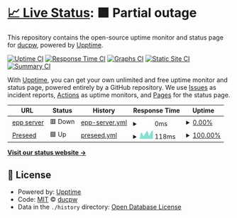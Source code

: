 # [📈 Live Status](https://status.cu.al): <!--live status--> **🟧 Partial outage**

This repository contains the open-source uptime monitor and status page for [ducpw](https://status.cu.al), powered by [Upptime](https://github.com/upptime/upptime).

[![Uptime CI](https://github.com/ducpw/status/workflows/Uptime%20CI/badge.svg)](https://github.com/ducpw/status/actions?query=workflow%3A%22Uptime+CI%22)
[![Response Time CI](https://github.com/ducpw/status/workflows/Response%20Time%20CI/badge.svg)](https://github.com/ducpw/status/actions?query=workflow%3A%22Response+Time+CI%22)
[![Graphs CI](https://github.com/ducpw/status/workflows/Graphs%20CI/badge.svg)](https://github.com/ducpw/status/actions?query=workflow%3A%22Graphs+CI%22)
[![Static Site CI](https://github.com/ducpw/status/workflows/Static%20Site%20CI/badge.svg)](https://github.com/ducpw/status/actions?query=workflow%3A%22Static+Site+CI%22)
[![Summary CI](https://github.com/ducpw/status/workflows/Summary%20CI/badge.svg)](https://github.com/ducpw/status/actions?query=workflow%3A%22Summary+CI%22)

With [Upptime](https://upptime.js.org), you can get your own unlimited and free uptime monitor and status page, powered entirely by a GitHub repository. We use [Issues](https://github.com/ducpw/status/issues) as incident reports, [Actions](https://github.com/ducpw/status/actions) as uptime monitors, and [Pages](https://status.cu.al) for the status page.

<!--start: status pages-->
<!-- This summary is generated by Upptime (https://github.com/upptime/upptime) -->
<!-- Do not edit this manually, your changes will be overwritten -->
<!-- prettier-ignore -->
| URL | Status | History | Response Time | Uptime |
| --- | ------ | ------- | ------------- | ------ |
| <img alt="" src="https://icons.duckduckgo.com/ip3/139.99.46.78.ico" height="13"> [epp server](http://139.99.46.78) | 🟥 Down | [epp-server.yml](https://github.com/ducpw/status/commits/HEAD/history/epp-server.yml) | <details><summary><img alt="Response time graph" src="./graphs/epp-server/response-time-week.png" height="20"> 0ms</summary><br><a href="https://status.cu.al/history/epp-server"><img alt="Response time 414" src="https://img.shields.io/endpoint?url=https%3A%2F%2Fraw.githubusercontent.com%2Fducpw%2Fstatus%2FHEAD%2Fapi%2Fepp-server%2Fresponse-time.json"></a><br><a href="https://status.cu.al/history/epp-server"><img alt="24-hour response time 0" src="https://img.shields.io/endpoint?url=https%3A%2F%2Fraw.githubusercontent.com%2Fducpw%2Fstatus%2FHEAD%2Fapi%2Fepp-server%2Fresponse-time-day.json"></a><br><a href="https://status.cu.al/history/epp-server"><img alt="7-day response time 0" src="https://img.shields.io/endpoint?url=https%3A%2F%2Fraw.githubusercontent.com%2Fducpw%2Fstatus%2FHEAD%2Fapi%2Fepp-server%2Fresponse-time-week.json"></a><br><a href="https://status.cu.al/history/epp-server"><img alt="30-day response time 0" src="https://img.shields.io/endpoint?url=https%3A%2F%2Fraw.githubusercontent.com%2Fducpw%2Fstatus%2FHEAD%2Fapi%2Fepp-server%2Fresponse-time-month.json"></a><br><a href="https://status.cu.al/history/epp-server"><img alt="1-year response time 416" src="https://img.shields.io/endpoint?url=https%3A%2F%2Fraw.githubusercontent.com%2Fducpw%2Fstatus%2FHEAD%2Fapi%2Fepp-server%2Fresponse-time-year.json"></a></details> | <details><summary><a href="https://status.cu.al/history/epp-server">0.00%</a></summary><a href="https://status.cu.al/history/epp-server"><img alt="All-time uptime 50.82%" src="https://img.shields.io/endpoint?url=https%3A%2F%2Fraw.githubusercontent.com%2Fducpw%2Fstatus%2FHEAD%2Fapi%2Fepp-server%2Fuptime.json"></a><br><a href="https://status.cu.al/history/epp-server"><img alt="24-hour uptime 0.00%" src="https://img.shields.io/endpoint?url=https%3A%2F%2Fraw.githubusercontent.com%2Fducpw%2Fstatus%2FHEAD%2Fapi%2Fepp-server%2Fuptime-day.json"></a><br><a href="https://status.cu.al/history/epp-server"><img alt="7-day uptime 0.00%" src="https://img.shields.io/endpoint?url=https%3A%2F%2Fraw.githubusercontent.com%2Fducpw%2Fstatus%2FHEAD%2Fapi%2Fepp-server%2Fuptime-week.json"></a><br><a href="https://status.cu.al/history/epp-server"><img alt="30-day uptime 0.00%" src="https://img.shields.io/endpoint?url=https%3A%2F%2Fraw.githubusercontent.com%2Fducpw%2Fstatus%2FHEAD%2Fapi%2Fepp-server%2Fuptime-month.json"></a><br><a href="https://status.cu.al/history/epp-server"><img alt="1-year uptime 32.58%" src="https://img.shields.io/endpoint?url=https%3A%2F%2Fraw.githubusercontent.com%2Fducpw%2Fstatus%2FHEAD%2Fapi%2Fepp-server%2Fuptime-year.json"></a></details>
| <img alt="" src="https://icons.duckduckgo.com/ip3/ubuntu.pages.dev.ico" height="13"> [Preseed](https://ubuntu.pages.dev) | 🟩 Up | [preseed.yml](https://github.com/ducpw/status/commits/HEAD/history/preseed.yml) | <details><summary><img alt="Response time graph" src="./graphs/preseed/response-time-week.png" height="20"> 118ms</summary><br><a href="https://status.cu.al/history/preseed"><img alt="Response time 193" src="https://img.shields.io/endpoint?url=https%3A%2F%2Fraw.githubusercontent.com%2Fducpw%2Fstatus%2FHEAD%2Fapi%2Fpreseed%2Fresponse-time.json"></a><br><a href="https://status.cu.al/history/preseed"><img alt="24-hour response time 172" src="https://img.shields.io/endpoint?url=https%3A%2F%2Fraw.githubusercontent.com%2Fducpw%2Fstatus%2FHEAD%2Fapi%2Fpreseed%2Fresponse-time-day.json"></a><br><a href="https://status.cu.al/history/preseed"><img alt="7-day response time 118" src="https://img.shields.io/endpoint?url=https%3A%2F%2Fraw.githubusercontent.com%2Fducpw%2Fstatus%2FHEAD%2Fapi%2Fpreseed%2Fresponse-time-week.json"></a><br><a href="https://status.cu.al/history/preseed"><img alt="30-day response time 107" src="https://img.shields.io/endpoint?url=https%3A%2F%2Fraw.githubusercontent.com%2Fducpw%2Fstatus%2FHEAD%2Fapi%2Fpreseed%2Fresponse-time-month.json"></a><br><a href="https://status.cu.al/history/preseed"><img alt="1-year response time 195" src="https://img.shields.io/endpoint?url=https%3A%2F%2Fraw.githubusercontent.com%2Fducpw%2Fstatus%2FHEAD%2Fapi%2Fpreseed%2Fresponse-time-year.json"></a></details> | <details><summary><a href="https://status.cu.al/history/preseed">100.00%</a></summary><a href="https://status.cu.al/history/preseed"><img alt="All-time uptime 99.97%" src="https://img.shields.io/endpoint?url=https%3A%2F%2Fraw.githubusercontent.com%2Fducpw%2Fstatus%2FHEAD%2Fapi%2Fpreseed%2Fuptime.json"></a><br><a href="https://status.cu.al/history/preseed"><img alt="24-hour uptime 100.00%" src="https://img.shields.io/endpoint?url=https%3A%2F%2Fraw.githubusercontent.com%2Fducpw%2Fstatus%2FHEAD%2Fapi%2Fpreseed%2Fuptime-day.json"></a><br><a href="https://status.cu.al/history/preseed"><img alt="7-day uptime 100.00%" src="https://img.shields.io/endpoint?url=https%3A%2F%2Fraw.githubusercontent.com%2Fducpw%2Fstatus%2FHEAD%2Fapi%2Fpreseed%2Fuptime-week.json"></a><br><a href="https://status.cu.al/history/preseed"><img alt="30-day uptime 100.00%" src="https://img.shields.io/endpoint?url=https%3A%2F%2Fraw.githubusercontent.com%2Fducpw%2Fstatus%2FHEAD%2Fapi%2Fpreseed%2Fuptime-month.json"></a><br><a href="https://status.cu.al/history/preseed"><img alt="1-year uptime 100.00%" src="https://img.shields.io/endpoint?url=https%3A%2F%2Fraw.githubusercontent.com%2Fducpw%2Fstatus%2FHEAD%2Fapi%2Fpreseed%2Fuptime-year.json"></a></details>

<!--end: status pages-->

[**Visit our status website →**](https://status.cu.al)

## 📄 License

- Powered by: [Upptime](https://github.com/upptime/upptime)
- Code: [MIT](./LICENSE) © [ducpw](https://status.cu.al)
- Data in the `./history` directory: [Open Database License](https://opendatacommons.org/licenses/odbl/1-0/)
